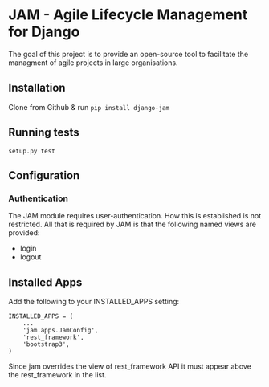 # JAM - Agile Lifecycle Management for Django
The goal of this project is to provide an open-source tool to facilitate the
managment of agile projects in large organisations.

## Installation
Clone from Github & run `pip install django-jam`

## Running tests
`setup.py test`

## Configuration
### Authentication
The JAM module requires user-authentication.  How this is established is not
restricted.  All that is required by JAM is that the following named views are provided:
- login
- logout

## Installed Apps
Add the following to your INSTALLED_APPS setting:
```
INSTALLED_APPS = (
    ...
    'jam.apps.JamConfig',
    'rest_framework',
    'bootstrap3',
)
```
Since jam overrides the view of rest_framework API it must appear above the
rest_framework in the list.
